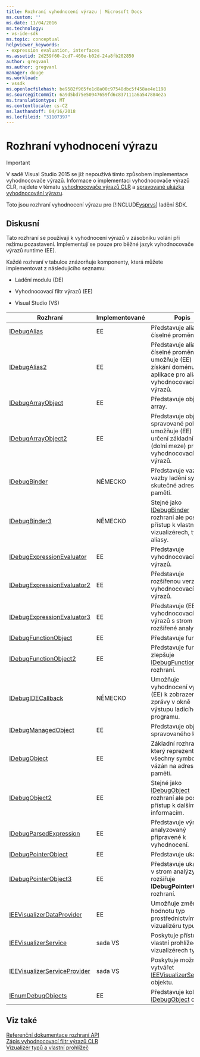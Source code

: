```yaml
---
title: Rozhraní vyhodnocení výrazu | Microsoft Docs
ms.custom: ''
ms.date: 11/04/2016
ms.technology:
- vs-ide-sdk
ms.topic: conceptual
helpviewer_keywords:
- expression evaluation, interfaces
ms.assetid: 2d259f60-2cd7-460e-b02d-24a8fb202850
author: gregvanl
ms.author: gregvanl
manager: douge
ms.workload:
- vssdk
ms.openlocfilehash: be9582f965fe1d8a00c97548dbc5f458ae4e1198
ms.sourcegitcommit: 6a9d5bd75e50947659fd6c837111a6a547884e2a
ms.translationtype: MT
ms.contentlocale: cs-CZ
ms.lasthandoff: 04/16/2018
ms.locfileid: "31107397"
---
```

# <a name="expression-evaluation-interfaces"></a>Rozhraní vyhodnocení výrazu
> [!IMPORTANT]
>  V sadě Visual Studio 2015 se již nepoužívá tímto způsobem implementace vyhodnocovače výrazů. Informace o implementaci vyhodnocovače výrazů CLR, najdete v tématu [vyhodnocovače výrazů CLR](https://github.com/Microsoft/ConcordExtensibilitySamples/wiki/CLR-Expression-Evaluators) a [spravované ukázka vyhodnocování výrazu](https://github.com/Microsoft/ConcordExtensibilitySamples/wiki/Managed-Expression-Evaluator-Sample).  
  
 Toto jsou rozhraní vyhodnocení výrazu pro [!INCLUDE[vsprvs](../../../code-quality/includes/vsprvs_md.md)] ladění SDK.  
  
## <a name="discussion"></a>Diskusní  
 Tato rozhraní se používají k vyhodnocení výrazů v zásobníku volání při režimu pozastavení. Implementují se pouze pro běžné jazyk vyhodnocovače výrazů runtime (EE).  
  
 Každé rozhraní v tabulce znázorňuje komponenty, která můžete implementovat z následujícího seznamu:  
  
-   Ladění modulu (DE)  
  
-   Vyhodnocovací filtr výrazů (EE)  
  
-   Visual Studio (VS)  
  
|Rozhraní|Implementované|Popis|  
|---------------|--------------------|-----------------|  
|[IDebugAlias](../../../extensibility/debugger/reference/idebugalias.md)|EE|Představuje alias číselné proměnné.|  
|[IDebugAlias2](../../../extensibility/debugger/reference/idebugalias2.md)|EE|Představuje alias číselné proměnné a umožňuje (EE) k získání doménu aplikace pro alias vyhodnocovací filtr výrazů.|  
|[IDebugArrayObject](../../../extensibility/debugger/reference/idebugarrayobject.md)|EE|Představuje objekt array.|  
|[IDebugArrayObject2](../../../extensibility/debugger/reference/idebugarrayobject2.md)|EE|Představuje objekt spravované pole a umožňuje (EE) k určení základní indexu (dolní meze) pro pole vyhodnocovací filtr výrazů.|  
|[IDebugBinder](../../../extensibility/debugger/reference/idebugbinder.md)|NĚMECKO|Představuje vazač, vazby ladění symbolů skutečné adresy v paměti.|  
|[IDebugBinder3](../../../extensibility/debugger/reference/idebugbinder3.md)|NĚMECKO|Stejné jako [IDebugBinder](../../../extensibility/debugger/reference/idebugbinder.md) rozhraní ale poskytuje přístup k vlastní vizualizérech, typy a aliasy.|  
|[IDebugExpressionEvaluator](../../../extensibility/debugger/reference/idebugexpressionevaluator.md)|EE|Představuje vyhodnocovací filtr výrazů.|  
|[IDebugExpressionEvaluator2](../../../extensibility/debugger/reference/idebugexpressionevaluator2.md)|EE|Představuje rozšířenou verzi (EE) vyhodnocovací filtr výrazů.|  
|[IDebugExpressionEvaluator3](../../../extensibility/debugger/reference/idebugexpressionevaluator3.md)|EE|Představuje (EE) vyhodnocovací filtr výrazů s strom rozšířené analyzátor.|  
|[IDebugFunctionObject](../../../extensibility/debugger/reference/idebugfunctionobject.md)|EE|Představuje funkci.|  
|[IDebugFunctionObject2](../../../extensibility/debugger/reference/idebugfunctionobject2.md)|EE|Představuje funkci a zlepšuje [IDebugFunctionObject](../../../extensibility/debugger/reference/idebugfunctionobject.md) rozhraní.|  
|[IDebugIDECallback](../../../extensibility/debugger/reference/idebugidecallback.md)|NĚMECKO|Umožňuje vyhodnocení výrazu (EE) k zobrazení zprávy v okně výstupu ladicího programu.|  
|[IDebugManagedObject](../../../extensibility/debugger/reference/idebugmanagedobject.md)|EE|Představuje objekt spravovaného kódu.|  
|[IDebugObject](../../../extensibility/debugger/reference/idebugobject.md)|EE|Základní rozhraní, který reprezentuje všechny symbol vázán na adresu paměti.|  
|[IDebugObject2](../../../extensibility/debugger/reference/idebugobject2.md)|EE|Stejné jako [IDebugObject](../../../extensibility/debugger/reference/idebugobject.md) rozhraní ale poskytuje přístup k dalším informacím.|  
|[IDebugParsedExpression](../../../extensibility/debugger/reference/idebugparsedexpression.md)|EE|Představuje výraz analyzovaný připravené k vyhodnocení.|  
|[IDebugPointerObject](../../../extensibility/debugger/reference/idebugpointerobject.md)|EE|Představuje ukazatel.|  
|[IDebugPointerObject3](../../../extensibility/debugger/reference/idebugpointerobject3.md)|EE|Představuje ukazatel v strom analýzy a rozšiřuje **IDebugPointerObject** rozhraní.|  
|[IEEVisualizerDataProvider](../../../extensibility/debugger/reference/ieevisualizerdataprovider.md)|EE|Umožňuje změnit hodnotu typ prostřednictvím vizualizéru typu.|  
|[IEEVisualizerService](../../../extensibility/debugger/reference/ieevisualizerservice.md)|sada VS|Poskytuje přístup k vlastní prohlížečů a vizualizérech typu.|  
|[IEEVisualizerServiceProvider](../../../extensibility/debugger/reference/ieevisualizerserviceprovider.md)|sada VS|Poskytuje možnost vytvářet [IEEVisualizerService](../../../extensibility/debugger/reference/ieevisualizerservice.md) objektu.|  
|[IEnumDebugObjects](../../../extensibility/debugger/reference/ienumdebugobjects.md)|EE|Představuje kolekci [IDebugObject](../../../extensibility/debugger/reference/idebugobject.md) objekty.|  
  
## <a name="see-also"></a>Viz také  
 [Referenční dokumentace rozhraní API](../../../extensibility/debugger/reference/api-reference-visual-studio-debugging.md)   
 [Zápis vyhodnocovací filtr výrazů CLR](../../../extensibility/debugger/writing-a-common-language-runtime-expression-evaluator.md)   
 [Vizualizér typů a vlastní prohlížeč](../../../extensibility/debugger/type-visualizer-and-custom-viewer.md)